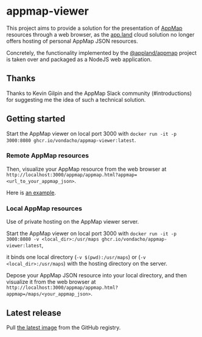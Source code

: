 # appmap-viewer

This project aims to provide a solution for the presentation of [AppMap](https://appmap.io/product) resources through a web browser, 
as the [app.land](https://app.land) cloud solution no longer offers hosting of personal AppMap JSON resources.

Concretely, the functionality implemented by the [@appland/appmap](https://www.npmjs.com/package/@appland/appmap) project is taken over 
and packaged as a NodeJS web application.

## Thanks

Thanks to Kevin Gilpin and the AppMap Slack community (#introductions) for suggesting me the idea of such a technical solution.

## Getting started

Start the AppMap viewer on local port 3000 with `docker run -it -p 3000:8080 ghcr.io/vondacho/appmap-viewer:latest`.

### Remote AppMap resources

Then, visualize your AppMap resource from the web browser at `http://localhost:3000/appmap/appmap.html?appmap=<url_to_your_appmap_json>`.

Here is [an example](http://localhost:3000/appmap/appmap.html?appmap=https://vondacho.github.io/arch-blueprint-java/appmap/edu_obya_blueprint_customer_adapter_rest_CustomerEndpointIT_shouldCreateAndModifyAndDeleteCustomer.appmap.json).

### Local AppMap resources

Use of private hosting on the AppMap viewer server.

Start the AppMap viewer on local port 3000 with `docker run -it -p 3000:8080 -v <local_dir>:/usr/maps ghcr.io/vondacho/appmap-viewer:latest`,

it binds one local directory (`-v $(pwd):/usr/maps`) or (`-v <local_dir>:/usr/maps`) with the hosting directory on the server.

Depose your AppMap JSON resource into your local directory, and then visualize it from the web browser at 
`http://localhost:3000/appmap/appmap.html?appmap=/maps/<your_appmap_json>`.

## Latest release
Pull [the latest image](https://github.com/vondacho/appmap-viewer/pkgs/container/appmap-viewer) from the GitHub registry.
